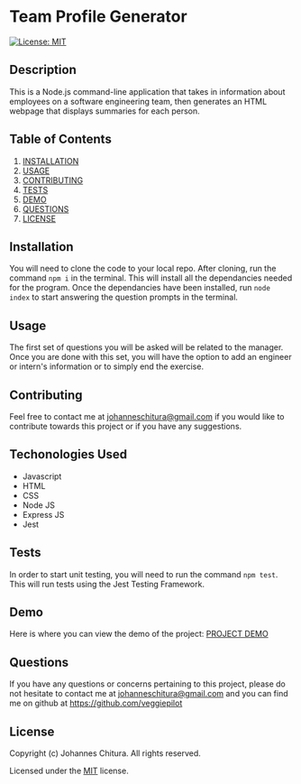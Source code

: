 
# Team Profile Generator
[![License: MIT](https://img.shields.io/badge/License-MIT-yellow.svg)](https://opensource.org/licenses/MIT)

## Description

This is a Node.js command-line application that takes in information about employees on a software engineering team, then generates an HTML webpage that displays summaries for each person.

## Table of Contents

1. [INSTALLATION](#Installation)
2. [USAGE](#Usage)
3. [CONTRIBUTING](#Contributing)
4. [TESTS](#Tests)
5. [DEMO](#Demo)
6. [QUESTIONS](#Questions)
7. [LICENSE](#License)

## Installation

You will need to clone the code to your local repo. After cloning, run the command `npm i` in the terminal. This will install all the dependancies needed for the program. Once the dependancies have been installed, run `node index` to start answering the question prompts in the terminal.

## Usage

The first set of questions you will be asked will be related to the manager. Once you are done with this set, you will have the option to add an engineer or intern's information or to simply end the exercise.

## Contributing

Feel free to contact me at johanneschitura@gmail.com if you would like to contribute towards this project or if you have any suggestions.

## Techonologies Used

- Javascript 
- HTML 
- CSS 
- Node JS 
- Express JS
- Jest


## Tests

In order to start unit testing, you will need to run the command `npm test`. This will run tests using the Jest Testing Framework.

## Demo

Here is where you can view the demo of the project: [PROJECT DEMO](https://youtu.be/NrJ_fFHLvT4)

## Questions

If you have any questions or concerns pertaining to this project, please do not hesitate to contact me at johanneschitura@gmail.com and you can find me on github at https://github.com/veggiepilot


## License

Copyright (c) Johannes Chitura. All rights reserved.

Licensed under the [MIT](https://opensource.org/licenses/MIT) license.
